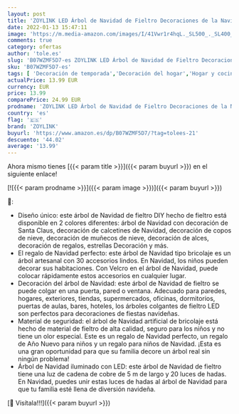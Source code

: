 ```yaml
---
layout: post
title: 'ZOYLINK LED Árbol de Navidad de Fieltro Decoraciones de la Navidad'
date: 2022-01-13 15:47:11
image: 'https://m.media-amazon.com/images/I/41Vwr1r4hqL._SL500_._SL400_.jpg'
comments: true
category: ofertas
author: 'tole.es'
slug: 'B07WZMF5D7-es ZOYLINK LED Árbol de Navidad de Fieltro Decoraciones de la...'
sku: 'B07WZMF5D7-es'
tags: [ 'Decoración de temporada','Decoración del hogar','Hogar y cocina','navidad','zoylink','Árboles de navidad', ]
actualPrice: 13.99 EUR
currency: EUR
price: 13.99
comparePrice: 24.99 EUR
prodname: 'ZOYLINK LED Árbol de Navidad de Fieltro Decoraciones de la Navidad'
country: 'es'
flag: '🇪🇸'
brand: 'ZOYLINK'
buyurl: 'https://www.amazon.es/dp/B07WZMF5D7/?tag=tolees-21'
descuento: '44.02'
average: '13.99'
---
```


Ahora mismo tienes [{{< param title >}}]({{< param buyurl >}}) en el siguiente enlace!

[![{{< param prodname >}}]({{< param image >}})]({{< param buyurl >}})

🔎:

- Diseño único: este árbol de Navidad de fieltro DIY hecho de fieltro está disponible en 2 colores diferentes: árbol de Navidad con decoración de Santa Claus, decoración de calcetines de Navidad, decoración de copos de nieve, decoración de muñecos de nieve, decoración de alces, decoración de regalos, estrellas Decoración y más.
- El regalo de Navidad perfecto: este árbol de Navidad tipo bricolaje es un árbol artesanal con 30 accesorios lindos. En Navidad, los niños pueden decorar sus habitaciones. Con Velcro en el árbol de Navidad, puede colocar rápidamente estos accesorios en cualquier lugar.
- Decoración del árbol de Navidad: este árbol de Navidad de fieltro se puede colgar en una puerta, pared o ventana. Adecuado para paredes, hogares, exteriores, tiendas, supermercados, oficinas, dormitorios, puertas de aulas, bares, hoteles, los árboles colgantes de fieltro LED son perfectos para decoraciones de fiestas navideñas.
- Material de seguridad: el árbol de Navidad artificial de bricolaje está hecho de material de fieltro de alta calidad, seguro para los niños y no tiene un olor especial. Este es un regalo de Navidad perfecto, un regalo de Año Nuevo para niños y un regalo para niños de Navidad. ¡Esta es una gran oportunidad para que su familia decore un árbol real sin ningún problema!
- Árbol de Navidad iluminado con LED: este árbol de Navidad de fieltro tiene una luz de cadena de cobre de 5 m de largo y 20 luces de hadas. En Navidad, puedes unir estas luces de hadas al árbol de Navidad para que tu familia esté llena de diversión navideña.

[🛒 Visítala!!!]({{< param buyurl >}})
